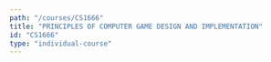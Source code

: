 ```yaml
---
path: "/courses/CS1666"
title: "PRINCIPLES OF COMPUTER GAME DESIGN AND IMPLEMENTATION"
id: "CS1666"
type: "individual-course"
---
```

